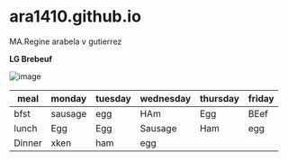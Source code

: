 # ara1410.github.io
MA.Regine arabela v gutierrez

**LG Brebeuf**

![image](https://user-images.githubusercontent.com/122499825/212210987-b9eb72c6-3c6b-4f9d-9c20-9ec7287bd216.png)

| meal | monday | tuesday | wednesday | thursday | friday |
|------| -------| --------| ----------| ---------| -------|
| bfst |sausage |   egg   |    HAm    |   Egg    |  BEef  |
|lunch | Egg    |  Egg    |   Sausage |   Ham    | egg    |
|Dinner| xken   |  ham    |   egg     |

